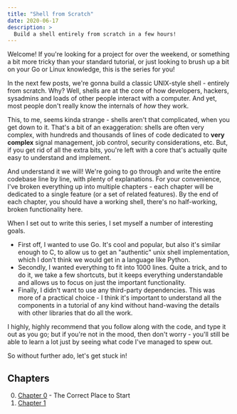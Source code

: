 ```yaml
---
title: "Shell from Scratch"
date: 2020-06-17
description: >
  Build a shell entirely from scratch in a few hours!
---
```


Welcome! If you're looking for a project for over the weekend, or something a
bit more tricky than your standard tutorial, or just looking to brush up a
bit on your Go or Linux knowledge, this is the series for you!

In the next few posts, we're gonna build a classic UNIX-style shell -
entirely from scratch. Why? Well, shells are at the core of how developers,
hackers, sysadmins and loads of other people interact with a computer. And
yet, most people don't really know the internals of *how* they work.

This, to me, seems kinda strange - shells aren't that complicated, when you
get down to it. That's a bit of an exaggeration: shells are often very
complex, with hundreds and thousands of lines of code dedicated to **very
complex** signal management, job control, security considerations, etc. But,
if you get rid of all the extra bits, you're left with a core that's actually
quite easy to understand and implement.

And understand it we will! We're going to go through and write the entire
codebase line by line, with plenty of explanations. For your convenience,
I've broken everything up into multiple chapters - each chapter will be
dedicated to a single feature (or a set of related features). By the end of
each chapter, you should have a working shell, there's no half-working,
broken functionality here.

When I set out to write this series, I set myself a number of interesting
goals.

- First off, I wanted to use Go. It's cool and popular, but also it's
similar enough to C, to allow us to get an "authentic" unix shell
implementation, which I don't think we would get in a language like Python.
- Secondly, I wanted everything to fit into 1000 lines. Quite a trick, and to
do it, we take a few shortcuts, but it keeps everything understandable and
allows us to focus on just the important functionality.
- Finally, I didn't want to use any third-party dependencies. This was more
of a practical choice - I think it's important to understand all the
components in a tutorial of any kind without hand-waving the details with
other libraries that do all the work.

I highly, highly recommend that you follow along with the code, and type it
out as you go; but if you're not in the mood, then don't worry - you'll still
be able to learn a lot just by seeing what code I've managed to spew out.

So without further ado, let's get stuck in!

## Chapters

0. [Chapter 0](chapter-0) - The Correct Place to Start
1. [Chapter 1](chapter-1)

